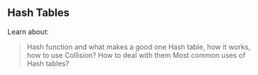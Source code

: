 ## Hash Tables
Learn about:
> Hash function and what makes a good one
> Hash table, how it works, how to use
> Collision? How to deal with them
> Most common uses of Hash tables?
